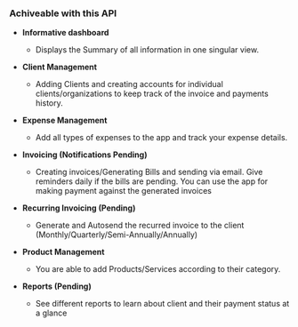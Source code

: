 ### Achiveable with this API

- **Informative dashboard**
    - Displays the Summary of all information in one singular view.

- **Client Management**
    - Adding Clients and creating accounts for individual clients/organizations to keep track of the invoice and payments history.

- **Expense Management**
    - Add all types of expenses to the app and track your expense details.

- **Invoicing (Notifications Pending)**
    - Creating invoices/Generating Bills and sending via email. Give reminders daily if the bills are pending. You can use the app for making payment against the generated invoices

- **Recurring Invoicing (Pending)**
    - Generate and Autosend the recurred invoice to the client (Monthly/Quarterly/Semi-Annually/Annually)

- **Product Management**
    - You are able to add Products/Services according to their category.

- **Reports (Pending)**
    - See different reports to learn about client and their payment status at a glance